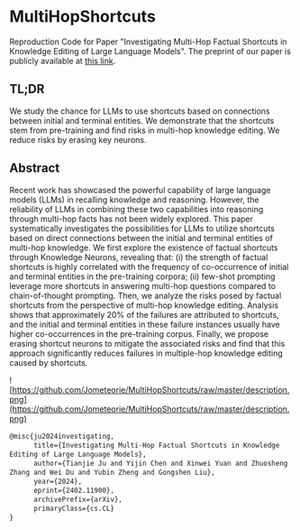 # MultiHopShortcuts

Reproduction Code for Paper "Investigating Multi-Hop Factual Shortcuts in Knowledge Editing of Large Language Models". The preprint of our paper is publicly available at [this link](https://arxiv.org/abs/2402.11900).

## TL;DR

We study the chance for LLMs to use shortcuts based on connections between initial and terminal entities. We demonstrate that the shortcuts stem from pre-training and find risks in multi-hop knowledge editing. We reduce risks by erasing key neurons.

## Abstract

Recent work has showcased the powerful capability of large language models (LLMs) in recalling knowledge and reasoning. However, the reliability of LLMs in combining these two capabilities into reasoning through multi-hop facts has not been widely explored. This paper systematically investigates the possibilities for LLMs to utilize shortcuts based on direct connections between the initial and terminal entities of multi-hop knowledge. We first explore the existence of factual shortcuts through Knowledge Neurons, revealing that: (i) the strength of factual shortcuts is highly correlated with the frequency of co-occurrence of initial and terminal entities in the pre-training corpora; (ii) few-shot prompting leverage more shortcuts in answering multi-hop questions compared to chain-of-thought prompting. Then, we analyze the risks posed by factual shortcuts from the perspective of multi-hop knowledge editing. Analysis shows that approximately 20% of the failures are attributed to shortcuts, and the initial and terminal entities in these failure instances usually have higher co-occurrences in the pre-training corpus. Finally, we propose erasing shortcut neurons to mitigate the associated risks and find that this approach significantly reduces failures in multiple-hop knowledge editing caused by shortcuts.

![https://github.com/Jometeorie/MultiHopShortcuts/raw/master/description.png](https://github.com/Jometeorie/MultiHopShortcuts/raw/master/description.png)

```
@misc{ju2024investigating,
      title={Investigating Multi-Hop Factual Shortcuts in Knowledge Editing of Large Language Models}, 
      author={Tianjie Ju and Yijin Chen and Xinwei Yuan and Zhuosheng Zhang and Wei Du and Yubin Zheng and Gongshen Liu},
      year={2024},
      eprint={2402.11900},
      archivePrefix={arXiv},
      primaryClass={cs.CL}
}
```